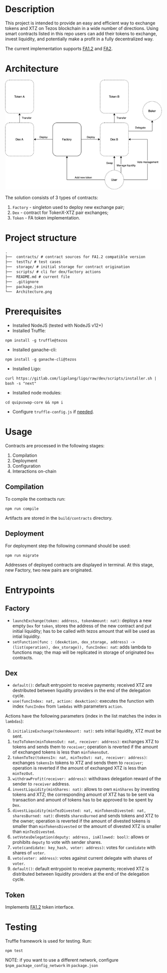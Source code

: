 # Description

This project is intended to provide an easy and efficient way to exchange tokens and XTZ on Tezos blockchain in a wide number of directions. Using smart contracts listed in this repo users can add their tokens to exchange, invest liquidity, and potentially make a profit in a fully decentralized way.

The current implementation supports [FA1.2](https://gitlab.com/tzip/tzip/-/blob/master/proposals/tzip-7/tzip-7.md) and [FA2](https://gitlab.com/tzip/tzip/-/blob/master/proposals/tzip-7/tzip-12.md).

# Architecture

![Architecture](Architecture.png)

The solution consists of 3 types of contracts:

1. `Factory` - singleton used to deploy new exchange pair;
2. `Dex` - contract for TokenX-XTZ pair exchanges;
3. `Token` - FA token implementation.

# Project structure

```
.
├──  contracts/ # contract sources for FA1.2 compatible version
├──  testTs/ # test cases
├──  storage/ # initial storage for contract origination
├──  scripts/ # cli for dex/factory actions
├──  README.md # current file
├──  .gitignore
├──  package.json
└──  Architecture.png
```

# Prerequisites

- Installed NodeJS (tested with NodeJS v12+)
- Installed Truffle:

```
npm install -g truffle@tezos

```

- Installed ganache-cli:

```
npm install -g ganache-cli@tezos

```

- Installed Ligo:

```
curl https://gitlab.com/ligolang/ligo/raw/dev/scripts/installer.sh | bash -s "next"
```

- Installed node modules:

```
cd quipuswap-core && npm i
```

- Configure `truffle-config.js` if [needed](https://www.trufflesuite.com/docs/tezos/truffle/reference/configuring-tezos-projects).

# Usage

Contracts are processed in the following stages:

1. Compilation
2. Deployment
3. Configuration
4. Interactions on-chain

## Compilation

To compile the contracts run:

```
npm run compile
```

Artifacts are stored in the `build/contracts` directory.

## Deployment

For deployment step the following command should be used:

```
npm run migrate
```

Addresses of deployed contracts are displayed in terminal. At this stage, new Factory, two new pairs are originated.

# Entrypoints

## Factory

- `launchExchange(token: address, tokenAmount: nat)`: deploys a new empty `Dex` for `token`, stores the address of the new contract and put initial liquidity; has to be called with tezos amount that will be used as intial liquidity.
- `setFunction(func : (dexAction, dex_storage, address) -> (list(operation), dex_storage)), funcIndex: nat`: adds lambda to functions map; the map will be replicated in storage of originated `Dex` contracts.

## Dex

- `default()`: default entrypoint to receive payments; received XTZ are destributed between liquidity providers in the end of the delegation cycle.
- `use(funcIndex: nat, action: dexAction)`: executes the function with index `funcIndex` from `lambdas` with parameters `action`.

Actions have the following parameters (index in the list matches the index in `lambdas`):

0. `initializeExchange(tokenAmount: nat)`: sets initial liquidity, XTZ must be sent.
1. `tezToToken(minTokensOut: nat, receiver: address)`: exchanges XTZ to tokens and sends them to `receiver`; operation is reverted if the amount of exchanged tokens is less than `minTokensOut`.
2. `tokenToTez(tokensIn: nat, minTezOut: nat, receiver: address)`: exchanges `tokensIn` tokens to XTZ and sends them to `receiver`; operation is reverted if the amount of exchanged XTZ is less than `minTezOut`.
3. `withdrawProfit(receiver: address)`: withdraws delegation reward of the sender to `receiver` address.
4. `investLiquidity(minShares: nat)`: allows to own `minShares` by investing tokens and XTZ; the corresponding amount of XTZ has to be sent via transaction and amount of tokens has to be approved to be spent by `Dex`.
5. `divestLiquidity(minTezDivested: nat, minTokensDivested: nat, sharesBurned: nat)`: divests `sharesBurned` and sends tokens and XTZ to the owner; operation is reverted if the amount of divested tokens is smaller than `minTokensDivested` or the amount of divested XTZ is smaller than `minTezDivested`.
6. `setVotesDelegation(deputy: address, isAllowed: bool)`: allows or prohibits `deputy` to vote with sender shares.
7. `vote(candidate: key_hash, voter: address)`: votes for `candidate` with shares of `voter`.
8. `veto(voter: address)`: votes against current delegate with shares of `voter`.
9. `default()`: default entrypoint to receive payments; received XTZ is distributed between liquidity providers at the end of the delegation cycle.

## Token

Implements [FA1.2](https://gitlab.com/tzip/tzip/-/blob/master/proposals/tzip-7/tzip-7.md) token interface.

# Testing

Truffle framework is used for testing. Run:

```
npm test
```

NOTE: if you want to use a different network, configure `$npm_package_config_network` in `package.json`
